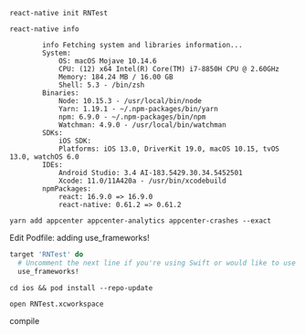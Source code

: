 `react-native init RNTest`

`react-native info`

            info Fetching system and libraries information...
            System:
                OS: macOS Mojave 10.14.6
                CPU: (12) x64 Intel(R) Core(TM) i7-8850H CPU @ 2.60GHz
                Memory: 184.24 MB / 16.00 GB
                Shell: 5.3 - /bin/zsh
            Binaries:
                Node: 10.15.3 - /usr/local/bin/node
                Yarn: 1.19.1 - ~/.npm-packages/bin/yarn
                npm: 6.9.0 - ~/.npm-packages/bin/npm
                Watchman: 4.9.0 - /usr/local/bin/watchman
            SDKs:
                iOS SDK:
                Platforms: iOS 13.0, DriverKit 19.0, macOS 10.15, tvOS 13.0, watchOS 6.0
            IDEs:
                Android Studio: 3.4 AI-183.5429.30.34.5452501
                Xcode: 11.0/11A420a - /usr/bin/xcodebuild
            npmPackages:
                react: 16.9.0 => 16.9.0
                react-native: 0.61.2 => 0.61.2


`yarn add appcenter appcenter-analytics appcenter-crashes --exact`


Edit Podfile: adding use_frameworks!

``` ruby
target 'RNTest' do
  # Uncomment the next line if you're using Swift or would like to use dynamic frameworks
  use_frameworks!
```

`cd ios && pod install --repo-update`

`open RNTest.xcworkspace`

compile
